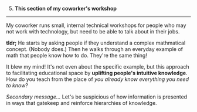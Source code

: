 5. **This section of my coworker's workshop**
---------------------------------------------

My coworker runs small, internal technical workshops for people who may not work with technology, but need to be able to talk about in their jobs.

**tldr;** He starts by asking people if they understand a complex mathmatical concept. (Nobody does.) Then he walks through an everyday example of math that people know how to do. They're the same thing!

It blew my mind! It's not even about the specific example, but this approach to facilitating educational space by **uplifting people's intuitive knowledge**. How do you teach from the place of _you already know everything you need to know_?

_Secondary message..._ Let's be suspicious of how information is presented in ways that gatekeep and reinforce hierarchies of knowledge.
